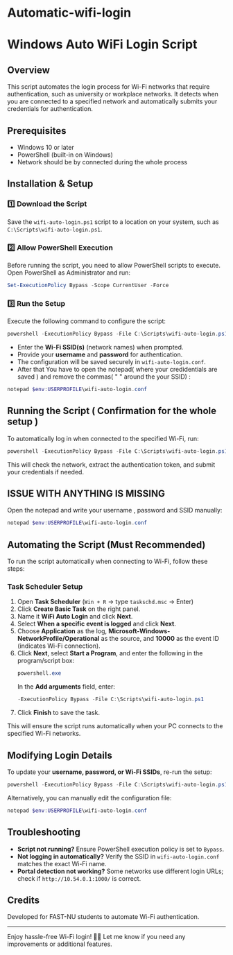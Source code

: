 # Automatic-wifi-login


# Windows Auto WiFi Login Script

## Overview
This script automates the login process for Wi-Fi networks that require authentication, such as university or workplace networks. It detects when you are connected to a specified network and automatically submits your credentials for authentication.

## Prerequisites
- Windows 10 or later
- PowerShell (built-in on Windows)
- Network should be by connected during the whole process

## Installation & Setup

### 1️⃣ Download the Script
Save the `wifi-auto-login.ps1` script to a location on your system, such as `C:\Scripts\wifi-auto-login.ps1`.

### 2️⃣ Allow PowerShell Execution
Before running the script, you need to allow PowerShell scripts to execute. Open PowerShell as Administrator and run:
```powershell
Set-ExecutionPolicy Bypass -Scope CurrentUser -Force
```

### 3️⃣ Run the Setup
Execute the following command to configure the script:
```powershell
powershell -ExecutionPolicy Bypass -File C:\Scripts\wifi-auto-login.ps1 setup
```
- Enter the **Wi-Fi SSID(s)** (network names) when prompted.
- Provide your **username** and **password** for authentication.
- The configuration will be saved securely in `wifi-auto-login.conf`.
- After that You have to open the notepad( where your credidentials are saved ) and remove the commas( " " around the your SSID) :
```powershell
notepad $env:USERPROFILE\wifi-auto-login.conf
```
## Running the Script ( Confirmation for the whole setup )
To automatically log in when connected to the specified Wi-Fi, run:
```powershell
powershell -ExecutionPolicy Bypass -File C:\Scripts\wifi-auto-login.ps1
```
This will check the network, extract the authentication token, and submit your credentials if needed.


## ISSUE WITH ANYTHING IS MISSING
Open the notepad and write your username , password and SSID manually:
```powershell
notepad $env:USERPROFILE\wifi-auto-login.conf
```

## Automating the Script (Must Recommended)
To run the script automatically when connecting to Wi-Fi, follow these steps:

### Task Scheduler Setup
1. Open **Task Scheduler** (`Win + R` → type `taskschd.msc` → Enter)
2. Click **Create Basic Task** on the right panel.
3. Name it **WiFi Auto Login** and click **Next**.
4. Select **When a specific event is logged** and click **Next**.
5. Choose **Application** as the log, **Microsoft-Windows-NetworkProfile/Operational** as the source, and **10000** as the event ID (indicates Wi-Fi connection).
6. Click **Next**, select **Start a Program**, and enter the following in the program/script box:
   ```powershell
   powershell.exe
   ```
   In the **Add arguments** field, enter:
   ```powershell
   -ExecutionPolicy Bypass -File C:\Scripts\wifi-auto-login.ps1
   ```
7. Click **Finish** to save the task.

This will ensure the script runs automatically when your PC connects to the specified Wi-Fi networks.

## Modifying Login Details
To update your **username, password, or Wi-Fi SSIDs**, re-run the setup:
```powershell
powershell -ExecutionPolicy Bypass -File C:\Scripts\wifi-auto-login.ps1 setup
```
Alternatively, you can manually edit the configuration file:
```powershell
notepad $env:USERPROFILE\wifi-auto-login.conf
```

## Troubleshooting
- **Script not running?** Ensure PowerShell execution policy is set to `Bypass`.
- **Not logging in automatically?** Verify the SSID in `wifi-auto-login.conf` matches the exact Wi-Fi name.
- **Portal detection not working?** Some networks use different login URLs; check if `http://10.54.0.1:1000/` is correct.

## Credits
Developed for FAST-NU students to automate Wi-Fi authentication.

---
Enjoy hassle-free Wi-Fi login! 🚀🔥 Let me know if you need any improvements or additional features.
